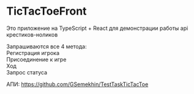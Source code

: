 # TicTacToeFront
Это приложение на TypeScript + React для демонстрации работы api крестиков-ноликов  

Запрашиваются все 4 метода:  
Регистрация игрока  
Присоединение к игре  
Ход  
Запрос статуса  

АПИ:  https://github.com/GSemekhin/TestTaskTicTacToe
